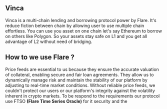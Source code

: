 ## Vinca
Vinca is a multi-chain lending and borrowing protocol power by Flare. It's reduce fiction between chain by allowing user to use multiple chain effortless. You can use you asset on one chain let's say Ethereum to borrow on others like Polygon. So your assets stay safe on L1 and you get all advantage of L2 without need of bridging.

## How to we use Flare ?

Price feeds are essential to us because they ensure the accurate valuation of collateral, enabling secure and fair loan agreements. They allow us to dynamically manage risk and maintain the stability of our platform by adjusting to real-time market conditions. Without reliable price feeds, we couldn't protect our users or our platform's integrity against the volatility inherent in crypto markets.
To be respond to the requirements our protocol use FTSO **(Flare Time Series Oracle)** for it security and the 
